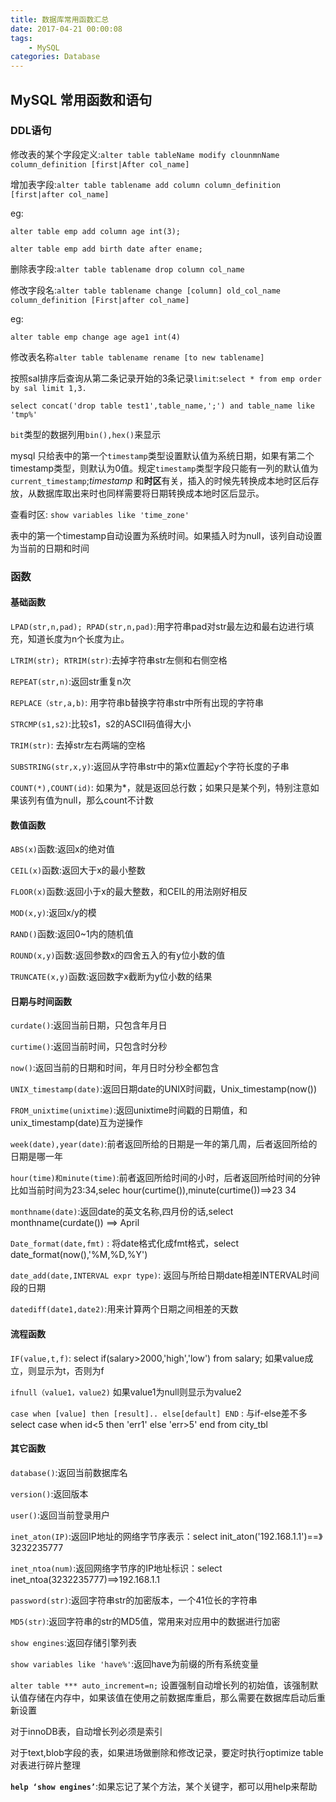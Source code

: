 ```yaml
---
title: 数据库常用函数汇总
date: 2017-04-21 00:00:08
tags: 
	- MySQL
categories: Database
---
```


## MySQL 常用函数和语句

### DDL语句

修改表的某个字段定义:`alter table tableName modify clounmnName column_definition [first|After col_name]`

增加表字段:`alter table tablename add column column_definition [first|after col_name]`

eg:

```
alter table emp add column age int(3);

alter table emp add birth date after ename;
```
删除表字段:`alter table tablename drop column col_name`
<!--more-->
修改字段名:`alter table tablename change [column] old_col_name column_definition [First|after col_name]`

eg:

```alter table emp change age age1 int(4)```

修改表名称`alter table tablename rename [to new tablename]`

按照sal排序后查询从第二条记录开始的3条记录`limit`:`select * from emp order by sal limit 1,3.`

```
select concat('drop table test1',table_name,';') and table_name like 'tmp%'
```
`bit`类型的数据列用`bin(),hex()`来显示

mysql 只给表中的第一个`timestamp`类型设置默认值为系统日期，如果有第二个timestamp类型，则默认为0值。规定`timestamp`类型字段只能有一列的默认值为`current_timestamp`;_timestamp_ 和**时区**有关，插入的时候先转换成本地时区后存放，从数据库取出来时也同样需要将日期转换成本地时区后显示。

查看时区: `show variables like 'time_zone'`

表中的第一个timestamp自动设置为系统时间。如果插入时为null，该列自动设置为当前的日期和时间


### 函数

#### 基础函数

`LPAD(str,n,pad); RPAD(str,n,pad)`:用字符串pad对str最左边和最右边进行填充，知道长度为n个长度为止。


`LTRIM(str); RTRIM(str)`:去掉字符串str左侧和右侧空格

`REPEAT(str,n)`:返回str重复n次

`REPLACE（str,a,b)`: 用字符串b替换字符串str中所有出现的字符串

`STRCMP(s1,s2)`:比较s1，s2的ASCII码值得大小

`TRIM(str)`: 去掉str左右两端的空格

`SUBSTRING(str,x,y)`:返回从字符串str中的第x位置起y个字符长度的子串

`COUNT(*),COUNT(id)`: 如果为\*，就是返回总行数；如果只是某个列，特别注意如果该列有值为null，那么count不计数

#### 数值函数

`ABS(x)`函数:返回x的绝对值

`CEIL(x)`函数:返回大于x的最小整数

`FLOOR(x)`函数:返回小于x的最大整数，和CEIL的用法刚好相反

`MOD(x,y)`:返回x/y的模

`RAND()`函数:返回0~1内的随机值

`ROUND(x,y)`函数:返回参数x的四舍五入的有y位小数的值

`TRUNCATE(x,y)`函数:返回数字x截断为y位小数的结果

#### 日期与时间函数

`curdate()`:返回当前日期，只包含年月日

`curtime()`:返回当前时间，只包含时分秒

`now()`:返回当前的日期和时间，年月日时分秒全都包含

`UNIX_timestamp(date)`:返回日期date的UNIX时间戳，Unix_timestamp(now())

`FROM_unixtime(unixtime)`:返回unixtime时间戳的日期值，和unix_timestamp(date)互为逆操作

`week(date),year(date)`:前者返回所给的日期是一年的第几周，后者返回所给的日期是哪一年

`hour(time)和minute(time)`:前者返回所给时间的小时，后者返回所给时间的分钟
比如当前时间为23:34,selec hour(curtime()),minute(curtime())==>23  34

`monthname(date)`:返回date的英文名称,四月份的话,select monthname(curdate()) ==> April

`Date_format(date,fmt)` : 将date格式化成fmt格式，select date_format(now(),'%M,%D,%Y')


`date_add(date,INTERVAL expr type)`: 返回与所给日期date相差INTERVAL时间段的日期


`datediff(date1,date2)`:用来计算两个日期之间相差的天数

#### 流程函数

`IF(value,t,f)`: select if(salary>2000,'high','low') from salary; 如果value成立，则显示为t，否则为f

`ifnull（value1，value2)` 如果value1为null则显示为value2

`case when [value] then [result].. else[default] END` : 与if-else差不多 select case when id<5 then 'err1'  else 'err>5' end  from city_tbl

#### 其它函数

`database()`:返回当前数据库名

`version()`:返回版本

`user()`:返回当前登录用户

`inet_aton(IP)`:返回IP地址的网络字节序表示：select init_aton('192.168.1.1')==》3232235777

`inet_ntoa(num)`:返回网络字节序的IP地址标识：select inet_ntoa(3232235777)==>192.168.1.1

`password(str)`:返回字符串str的加密版本，一个41位长的字符串

`MD5(str)`:返回字符串的str的MD5值，常用来对应用中的数据进行加密


`show engines`:返回存储引擎列表

`show variables like 'have%'`:返回have为前缀的所有系统变量

`alter table *** auto_increment=n;`  设置强制自动增长列的初始值，该强制默认值存储在内存中，如果该值在使用之前数据库重启，那么需要在数据库启动后重新设置

对于innoDB表，自动增长列必须是索引

对于text,blob字段的表，如果进场做删除和修改记录，要定时执行optimize table对表进行碎片整理

**`help ‘show engines’`**:如果忘记了某个方法，某个关键字，都可以用help来帮助






















